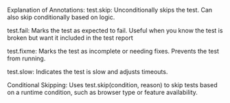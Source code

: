 Explanation of Annotations:
test.skip:
Unconditionally skips the test.
Can also skip conditionally based on logic.

test.fail:
Marks the test as expected to fail.
Useful when you know the test is broken but want it included in the test report

test.fixme:
Marks the test as incomplete or needing fixes.
Prevents the test from running.

test.slow:
Indicates the test is slow and adjusts timeouts.

Conditional Skipping:
Uses test.skip(condition, reason) to skip tests based on a runtime condition, such as browser type or feature availability.





